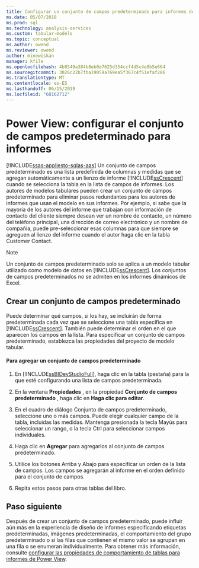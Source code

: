 ```yaml
---
title: Configurar un conjunto de campos predeterminado para informes de Power View en Analysis Services | Microsoft Docs
ms.date: 05/07/2018
ms.prod: sql
ms.technology: analysis-services
ms.custom: tabular-models
ms.topic: conceptual
ms.author: owend
ms.reviewer: owend
author: minewiskan
manager: kfile
ms.openlocfilehash: 4b8549a384b8eb0e7625d354ccf4d5c4e8b5e664
ms.sourcegitcommit: 3026c22b7fba19059a769ea5f367c4f51efaf286
ms.translationtype: MT
ms.contentlocale: es-ES
ms.lasthandoff: 06/15/2019
ms.locfileid: "68162712"
---
```

# <a name="power-view---configure-default-field-set-for-reports"></a>Power View: configurar el conjunto de campos predeterminado para informes
[!INCLUDE[ssas-appliesto-sqlas-aas](../../includes/ssas-appliesto-sqlas-aas.md)]
  Un conjunto de campos predeterminado es una lista predefinida de columnas y medidas que se agregan automáticamente a un lienzo de informe [!INCLUDE[ssCrescent](../../includes/sscrescent-md.md)] cuando se selecciona la tabla en la lista de campos de informes. Los autores de modelos tabulares pueden crear un conjunto de campos predeterminado para eliminar pasos redundantes para los autores de informes que usan el modelo en sus informes. Por ejemplo, si sabe que la mayoría de los autores del informe que trabajan con información de contacto del cliente siempre desean ver un nombre de contacto, un número del teléfono principal, una dirección de correo electrónico y un nombre de compañía, puede pre-seleccionar esas columnas para que siempre se agreguen al lienzo del informe cuando el autor haga clic en la tabla Customer Contact.  
  
> [!NOTE]  
>  Un conjunto de campos predeterminado solo se aplica a un modelo tabular utilizado como modelo de datos en [!INCLUDE[ssCrescent](../../includes/sscrescent-md.md)]. Los conjuntos de campos predeterminados no se admiten en los informes dinámicos de Excel.  
  
## <a name="creating-a-default-field-set"></a>Crear un conjunto de campos predeterminado  
 Puede determinar qué campos, si los hay, se incluirán de forma predeterminada cada vez que se seleccione una tabla específica en [!INCLUDE[ssCrescent](../../includes/sscrescent-md.md)]. También puede determinar el orden en el que aparecen los campos en la lista. Para especificar un conjunto de campos predeterminado, establezca las propiedades del proyecto de modelo tabular.  
  
#### <a name="to-add-a-default-field-set"></a>Para agregar un conjunto de campos predeterminado  
  
1.  En [!INCLUDE[ssBIDevStudioFull](../../includes/ssbidevstudiofull-md.md)], haga clic en la tabla (pestaña) para la que esté configurando una lista de campos predeterminada.  
  
2.  En la ventana **Propiedades** , en la propiedad **Conjunto de campos predeterminado** , haga clic en **Haga clic para editar**.  
  
3.  En el cuadro de diálogo Conjunto de campos predeterminado, seleccione uno o más campos. Puede elegir cualquier campo de la tabla, incluidas las medidas. Mantenga presionada la tecla Mayús para seleccionar un rango, o la tecla Ctrl para seleccionar campos individuales.  
  
4.  Haga clic en **Agregar** para agregarlos al conjunto de campos predeterminado.  
  
5.  Utilice los botones Arriba y Abajo para especificar un orden de la lista de campos. Los campos se agregarán al informe en el orden definido para el conjunto de campos.  
  
6.  Repita estos pasos para otras tablas del libro.  
  
## <a name="next-step"></a>Paso siguiente  
 Después de crear un conjunto de campos predeterminado, puede influir aún más en la experiencia de diseño de informes especificando etiquetas predeterminadas, imágenes predeterminadas, el comportamiento del grupo predeterminado o si las filas que contienen el mismo valor se agrupan en una fila o se enumeran individualmente. Para obtener más información, consulte [configurar las propiedades de comportamiento de tablas para informes de Power View](../../analysis-services/tabular-models/power-view-configure-table-behavior-properties-for-reports.md).  
  
  
